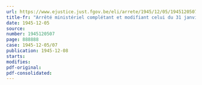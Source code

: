 ```yaml
---
url: https://www.ejustice.just.fgov.be/eli/arrete/1945/12/05/1945120507/justel
title-fr: "Arrêté ministériel complétant et modifiant celui du 31 janvier 1945, décongelant les prix de certains produits agricoles et alimentaires"
date: 1945-12-05
source:
number: 1945120507
page: 888888
case: 1945-12-05/07
publication: 1945-12-08
starts:
modifies:
pdf-original:
pdf-consolidated:
---
```


